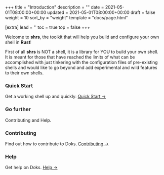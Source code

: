 +++
title = "Introduction"
description = ""
date = 2021-05-01T08:00:00+00:00
updated = 2021-05-01T08:00:00+00:00
draft = false
weight = 10
sort_by = "weight"
template = "docs/page.html"

[extra]
lead = ''
toc = true
top = false
+++

Welcome to **shrs**, the toolkit that will help you build and configure your
own shell in **Rust**!

First of all **shrs** is NOT a shell, it is a library for YOU to build your own
shell. It is meant for those that have reached the limits of what can be
accomplished with just tinkering with the configuration files of pre-existing
shells and would like to go beyond and add experimental and wild features to
their own shells.

### Quick Start

Get a working shell up and quickly: [Quick Start →](../quick-start/)

### Go further

Contributing and Help.

### Contributing

Find out how to contribute to Doks. [Contributing →](../../contributing/how-to-contribute/)

### Help

Get help on Doks. [Help →](../../help/faq/)
